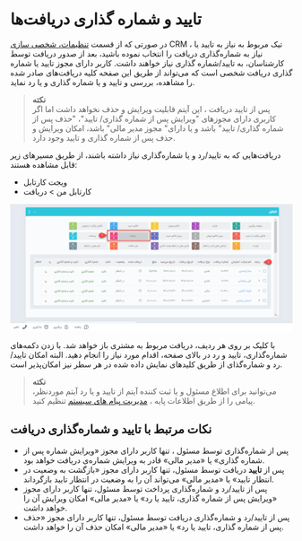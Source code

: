 # تایید و شماره گذاری دریافت‌ها
در صورتی که از قسمت [تنظیمات، شخصی سازی](https://github.com/1stco/PayamGostarDocs/tree/master/Help/Settings/Personalization-crm/Factor-management/Factor-management.md) CRM ، تیک مربوط به نیاز به تایید یا نیاز به شماره‌گذاری دریافت را انتخاب نموده باشید، بعد از صدور دریافت توسط کارشناسان، به تایید/شماره گذاری نیاز خواهند داشت. کاربر دارای مجوز تایید یا شماره گذاری دریافت شخصی است که می‌تواند از طریق این صفحه کلیه دریافت‌های صادر شده را مشاهده، بررسی و تایید و یا شماره گذاری و یا رد نماید.

> **نکته**<br>
 پس از تایید دریافت ، این آیتم قابلیت ویرایش و حذف نخواهد داشت اما اگر کاربری دارای مجوز‌های "ویرایش  پس از شماره گذاری/ تایید"،  "حذف  پس از شماره گذاری/ تایید"  باشد و یا دارای" مجوز مدیر مالی" باشد، امکان ویرایش و حذف پس از شماره گذاری و تایید وجود دارد.<br>

دریافت‌هایی که به تایید/رد و یا شماره‌گذاری نیاز داشته باشند، از طریق مسیر‌های زیر قابل مشاهده هستند:
- ویجت کارتابل
- کارتابل من > دریافت
 
 ![کارتابل تایید و شماره گذاری دریافت ها ](./Images/reciept-confirmation.cartable.png)
 
 
 با کلیک بر روی هر ردیف، دریافت مربوط به مشتری باز خواهد شد. با زدن دکمه‌های شماره‌گذاری، تایید و رد در بالای صفحه، اقدام مورد نیاز را انجام دهید. البته امکان تایید/رد و شماره‌‌گذای از طریق کلیدهای نمایش داده شده در هر سطر نیز امکان‌پذیر است.

 > **نکته**<br>
  می‌توانید برای اطلاع مسئول و یا ثبت کننده آیتم از تایید و یا رد آیتم موردنظر، پیامی را از طریق اطلاعات پایه ، [ مدیریت پیام های سیستم](https://github.com/1stco/PayamGostarDocs/blob/master/Help/Basic-Information/Manage-system-messages/Manage-system-messages.md) تنظیم کنید.

## نکات مرتبط با تایید و شماره‌گذاری دریافت
- پس از شماره‌گذاری توسط مسئول
، تنها کاربر دارای مجوز «ویرایش شماره پس از شماره گذاری» یا «مدیر مالی» قادر به ویرایش شماره‌ی دریافت خواهد بود.
- پس از **تایید** 
دریافت توسط مسئول، تنها کاربر دارای مجوز «بازگشت به وضعیت در انتظار تایید» یا «مدیر مالی» می‌تواند آن را به وضعیت در انتظار تایید بازگرداند.
- پس از تایید/رد و شماره‌گذاری پرداخت توسط مسئول، تنها کاربر دارای مجوز «ویرایش پس از شماره گذاری، تایید یا رد» یا «مدیر مالی» امکان ویرایش آن را خواهد داشت.
- پس از تایید/رد و شماره‌گذاری دریافت توسط مسئول، تنها کاربر دارای مجوز «حذف پس از شماره گذاری، تایید یا رد» یا «مدیر مالی» امکان حذف آن را خواهد داشت.

